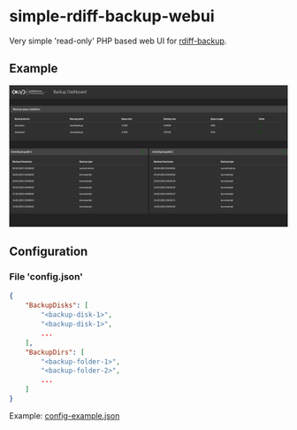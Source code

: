 # simple-rdiff-backup-webui

Very simple 'read-only' PHP based web UI for [rdiff-backup](https://github.com/rdiff-backup/rdiff-backup).

## Example
![](https://raw.githubusercontent.com/schaeferservices/simple-rdiff-backup-webui/main/example.png)

## Configuration
### File 'config.json'
```json
{
    "BackupDisks": [
        "<backup-disk-1>",
        "<backup-disk-1>",
        ...
    ],
    "BackupDirs": [
        "<backup-folder-1>", 
        "<backup-folder-2>",
        ...
    ]
}
```
Example: [config-example.json](config-example.json)
